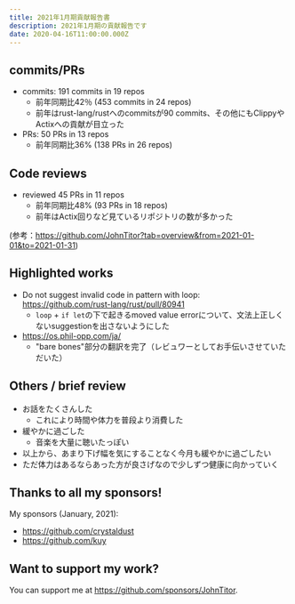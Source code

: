 ```yaml
---
title: 2021年1月期貢献報告書
description: 2021年1月期の貢献報告です
date: 2020-04-16T11:00:00.000Z
---
```


## commits/PRs

- commits: 191 commits in 19 repos
  - 前年同期比42％ (453 commits in 24 repos)
  - 前年はrust-lang/rustへのcommitsが90 commits、その他にもClippyやActixへの貢献が目立った
- PRs: 50 PRs in 13 repos
  - 前年同期比36% (138 PRs in 26 repos)

## Code reviews

- reviewed 45 PRs in 11 repos
  - 前年同期比48% (93 PRs in 18 repos)
  - 前年はActix回りなど見ているリポジトリの数が多かった

(参考：https://github.com/JohnTitor?tab=overview&from=2021-01-01&to=2021-01-31)

## Highlighted works

- Do not suggest invalid code in pattern with loop: https://github.com/rust-lang/rust/pull/80941
  - `loop` + `if let`の下で起きるmoved value errorについて、文法上正しくないsuggestionを出さないようにした
- https://os.phil-opp.com/ja/
  - "bare bones"部分の翻訳を完了（レビュワーとしてお手伝いさせていただいた）

## Others / brief review

- お話をたくさんした
  - これにより時間や体力を普段より消費した
- 緩やかに過ごした
  - 音楽を大量に聴いたっぽい
- 以上から、あまり下げ幅を気にすることなく今月も緩やかに過ごしたい
- ただ体力はあるならあった方が良さげなので少しずつ健康に向かっていく

## Thanks to all my sponsors!

My sponsors (January, 2021):

- https://github.com/crystaldust
- https://github.com/kuy

## Want to support my work?

You can support me at https://github.com/sponsors/JohnTitor.
